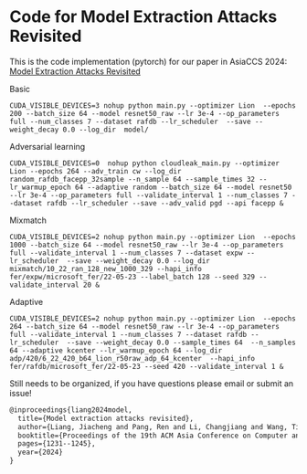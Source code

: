 
# Code for Model Extraction Attacks Revisited
This is the code implementation (pytorch) for our paper in AsiaCCS 2024:
[Model Extraction Attacks Revisited](https://dl.acm.org/doi/abs/10.1145/3634737.3657002)

Basic
```shell
CUDA_VISIBLE_DEVICES=3 nohup python main.py --optimizer Lion  --epochs 200 --batch_size 64 --model resnet50_raw --lr 3e-4 --op_parameters full --num_classes 7 --dataset rafdb --lr_scheduler  --save --weight_decay 0.0 --log_dir  model/
```

Adversarial learning
```shell
CUDA_VISIBLE_DEVICES=0  nohup python cloudleak_main.py --optimizer Lion --epochs 264 --adv_train cw --log_dir random_rafdb_facepp_32sample --n_sample 64 --sample_times 32 --lr_warmup_epoch 64 --adaptive random --batch_size 64 --model resnet50 --lr 3e-4 --op_parameters full --validate_interval 1 --num_classes 7 --dataset rafdb --lr_scheduler --save --adv_valid pgd --api facepp &
```

Mixmatch
```shell
CUDA_VISIBLE_DEVICES=2 nohup python main.py --optimizer Lion  --epochs 1000 --batch_size 64 --model resnet50_raw --lr 3e-4 --op_parameters full --validate_interval 1 --num_classes 7 --dataset expw --lr_scheduler  --save --weight_decay 0.0 --log_dir mixmatch/10_22_ran_128_new_1000_329 --hapi_info fer/expw/microsoft_fer/22-05-23 --label_batch 128 --seed 329 --validate_interval 20 &
```

Adaptive
```shell
CUDA_VISIBLE_DEVICES=2 nohup python main.py --optimizer Lion  --epochs 264 --batch_size 64 --model resnet50_raw --lr 3e-4 --op_parameters full --validate_interval 1 --num_classes 7 --dataset rafdb --lr_scheduler  --save --weight_decay 0.0 --sample_times 64  --n_samples 64 --adaptive kcenter --lr_warmup_epoch 64 --log_dir adp/420/6_22_420_b64_lion_r50raw_adp_64_kcenter  --hapi_info fer/rafdb/microsoft_fer/22-05-23 --seed 420 --validate_interval 1 &
```


Still needs to be organized, if you have questions please email or submit an issue!


```txt
@inproceedings{liang2024model,
  title={Model extraction attacks revisited},
  author={Liang, Jiacheng and Pang, Ren and Li, Changjiang and Wang, Ting},
  booktitle={Proceedings of the 19th ACM Asia Conference on Computer and Communications Security},
  pages={1231--1245},
  year={2024}
}
```
